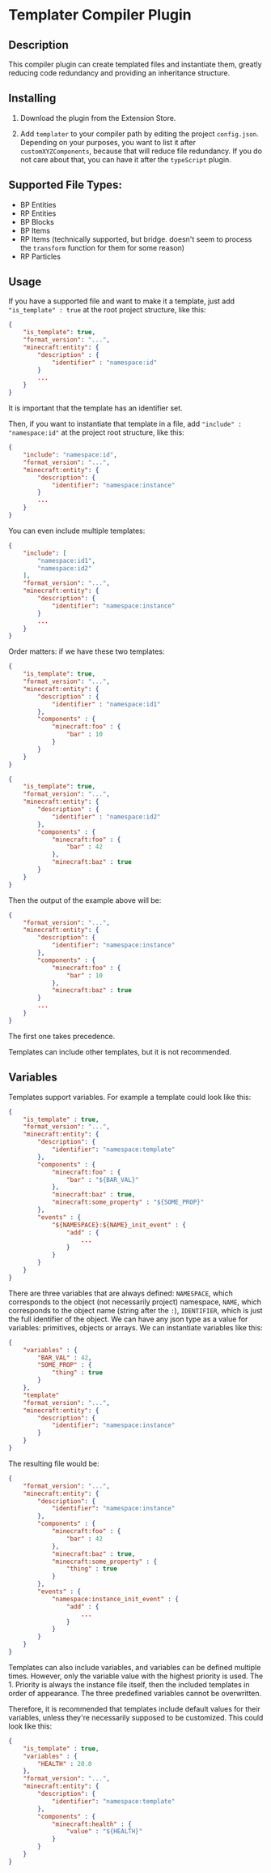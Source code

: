 # Templater Compiler Plugin

## Description

This compiler plugin can create templated files and instantiate them, greatly reducing code redundancy and providing an inheritance structure.

## Installing

1. Download the plugin from the Extension Store.

2. Add `templater` to your compiler path by editing the project `config.json`. Depending on your purposes, you want to list it after `customXYZComponents`, because that will reduce file redundancy. If you do not care about that, you can have it after the `typeScript` plugin.

## Supported File Types:

- BP Entities
- RP Entities
- BP Blocks
- BP Items
- RP Items (technically supported, but bridge. doesn't seem to process the `transform` function for them for some reason)
- RP Particles

## Usage

If you have a supported file and want to make it a template, just add `"is_template" : true` at the root project structure, like this:

```json
{
    "is_template": true,
    "format_version": "...",
    "minecraft:entity": {
        "description" : {
            "identifier" : "namespace:id"
        }
        ...
    }
}
```

It is important that the template has an identifier set.

Then, if you want to instantiate that template in a file, add `"include" : "namespace:id"` at the project root structure, like this:

```json
{
    "include": "namespace:id",
    "format_version": "...",
    "minecraft:entity": {
        "description": {
            "identifier": "namespace:instance"
        }
        ...
    }
}		
```

You can even include multiple templates:

```json
{
    "include": [
        "namespace:id1",
        "namespace:id2"
    ],
    "format_version": "...",
    "minecraft:entity": {
        "description": {
            "identifier": "namespace:instance"
        }
        ...
    }
}		
```

Order matters: if we have these two templates:

```json
{
    "is_template": true,
    "format_version": "...",
    "minecraft:entity": {
        "description" : {
            "identifier" : "namespace:id1"
        },
        "components" : {
            "minecraft:foo" : {
                "bar" : 10
            }
        }
    }
}
```

```json
{
    "is_template": true,
    "format_version": "...",
    "minecraft:entity": {
        "description" : {
            "identifier" : "namespace:id2"
        },
        "components" : {
            "minecraft:foo" : {
                "bar" : 42
            },
            "minecraft:baz" : true
        }
    }
}
```

Then the output of the example above will be:

```json
{
    "format_version": "...",
    "minecraft:entity": {
        "description": {
            "identifier": "namespace:instance"
        },
        "components" : {
            "minecraft:foo" : {
                "bar" : 10
            },
            "minecraft:baz" : true
        }
        ...
    }
}	
```

The first one takes precedence.

Templates can include other templates, but it is not recommended.

## Variables

Templates support variables. For example a template could look like this:

```json
{
    "is_template" : true,
    "format_version": "...",
    "minecraft:entity": {
        "description": {
            "identifier": "namespace:template"
        },
        "components" : {
            "minecraft:foo" : {
                "bar" : "${BAR_VAL}"
            },
            "minecraft:baz" : true,
            "minecraft:some_property" : "${SOME_PROP}"
        },
        "events" : {
            "${NAMESPACE}:${NAME}_init_event" : {
                "add" : {
                    ...
                }
            }
        }
    }
}	
```

There are three variables that are always defined: `NAMESPACE`, which corresponds to the object (not necessarily project) namespace,
`NAME`, which corresponds to the object name (string after the `:`), `IDENTIFIER`, which is just the full identifier of the object. 
We can have any json type as a value for variables: primitives, objects or arrays. We can instantiate variables like this:

```json
{
    "variables" : {
        "BAR_VAL" : 42,
        "SOME_PROP" : {
            "thing" : true
        }
    },
    "template" 
    "format_version": "...",
    "minecraft:entity": {
        "description": {
            "identifier": "namespace:instance"
        }
    }
}	
```

The resulting file would be:


```json
{
    "format_version": "...",
    "minecraft:entity": {
        "description": {
            "identifier": "namespace:instance"
        },
        "components" : {
            "minecraft:foo" : {
                "bar" : 42
            },
            "minecraft:baz" : true,
            "minecraft:some_property" : {
                "thing" : true
            }
        },
        "events" : {
            "namespace:instance_init_event" : {
                "add" : {
                    ...
                }
            }
        }
    }
}	
```

Templates can also include variables, and variables can be defined multiple times. However, only the variable value with the highest priority is used. The 1. Priority is always the
instance file itself, then the included templates in order of appearance. The three predefined variables cannot be overwritten.

Therefore, it is recommended that templates include default values for their variables, unless they're necessarily supposed to be customized. This could look like this:

```json
{
    "is_template" : true,
    "variables" : {
        "HEALTH" : 20.0
    },
    "format_version": "...",
    "minecraft:entity": {
        "description": {
            "identifier": "namespace:template"
        },
        "components" : {
            "minecraft:health" : {
                "value" : "${HEALTH}"
            }
        }
    }
}	
```